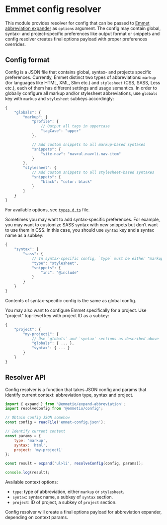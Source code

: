 # Emmet config resolver

This module provides resolver for config that can be passed to [Emmet abbreviation expander](https://github.com/emmetio/expand-abbreviation) as `options` argument. The config may contain global, syntax- and project-specific preferences like output format or snippets and config resolver creates final options payload with proper preferences overrides.

## Config format

Config is a JSON file that contains global, syntax- and projects specific preferences. Currently, Emmet distinct two types of abbreviations: `markup` (for languages like HTML, XML, Slim etc.) and `stylesheet` (CSS, SASS, Less etc.), each of them has different settings and usage semantics. In order to globally configure all markup and/or stylesheet abbreviations, use `globals` key with `markup` and `stylesheet` subkeys accordingly:

```js
{
	"globals": {
		"markup": {
			"profile": {
				// Output all tags in uppercase
				"tagCase": "upper"
			},

			// Add custom snippets to all markup-based syntaxes
			"snippets": {
				"site-nav": "nav>ul.nav>li.nav-item"
			}
		},
		"stylesheet": {
			// Add custom snippets to all stylesheet-based syntaxes
			"snippets": {
				"black": "color: black"
			}
		}
	}
}
```

For available options, see [`types.d.ts`](./types.d.ts) file.

Sometimes you may want to add syntax-specific preferences. For example, you may want to customize SASS syntax with new snippets but don’t want to use them in CSS. In this case, you should use `syntax` key and a syntax name as a subkey:

```js
{
	"syntax": {
		"sass": {
			// In syntax-specific config, `type` must be either "markup" or "stylesheet"
			"type": "stylesheet",
			"snippets": {
				"inc": "@include"
			}
		}
	}
}
```

Contents of syntax-specific config is the same as global config.

You may also want to configure Emmet specifically for a project. Use "project" top-level key with project ID as a subkey:

```js
{
	"project": {
		"my-project1": {
			// Use `globals` and `syntax` sections as described above
			"globals": { ... },
			"syntax": { ... }
		}
	}
}
```

## Resolver API

Config resolver is a function that takes JSON config and params that identify current context: abbreviation type, syntax and project.

```js
import { expand } from '@emmetio/expand-abbreviation';
import resolveConfig from '@emmetio/config';

// Obtain config JSON somehow
const config = readFile('emmet-config.json');

// Identify current context
const params = {
	type: 'markup',
	syntax: 'html',
	project: 'my-project1'
};

const result = expand('ul>li', resolveConfig(config, params));

console.log(result);
```

Available context options:

* `type`: type of abbreviation, either `markup` or `stylesheet`.
* `syntax`: syntax name, a subkey of `syntax` section.
* `project`: ID of project, a subkey of `project` section.

Config resolver will create a final options payload for abbreviation expander, depending on context params.
